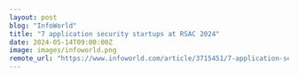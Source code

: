 ```yaml
---
layout: post
blog: "InfoWorld"
title: "7 application security startups at RSAC 2024"
date: 2024-05-14T09:00:00Z
image: images/infoworld.png
remote_url: "https://www.infoworld.com/article/3715451/7-application-security-startups-at-rsac-2024.html#tk.rss_applicationdevelopment"
---
```

